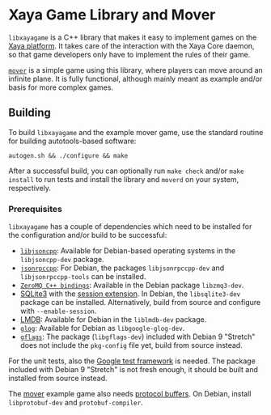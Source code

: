 # Xaya Game Library and Mover

`libxayagame` is a C++ library that makes it easy to implement games on the
[Xaya platform](https://xaya.io/).  It takes care of the interaction with
the Xaya Core daemon, so that game developers only have to implement the
rules of their game.

[`mover`](mover/README.md) is a simple game using this library, where players
can move around an infinite plane.  It is fully functional, although mainly
meant as example and/or basis for more complex games.

## Building

To build `libxayagame` and the example mover game, use the standard routine
for building autotools-based software:

```autogen.sh && ./configure && make```

After a successful build, you can optionally run `make check` and/or
`make install` to run tests and install the library and `moverd` on
your system, respectively.

### Prerequisites

`libxayagame` has a couple of dependencies which need to be installed
for the configuration and/or build to be successful:

- [`libjsoncpp`](https://github.com/open-source-parsers/jsoncpp):
  Available for Debian-based operating systems in the `libjsoncpp-dev`
  package.
- [`jsonrpccpp`](https://github.com/cinemast/libjson-rpc-cpp/):
  For Debian, the packages `libjsonrpccpp-dev` and `libjsonrpccpp-tools`
  can be installed.
- [`ZeroMQ C++ bindings`](http://zeromq.org/bindings:cpp):
  Available in the Debian package `libzmq3-dev`.
- [SQLite3](https://www.sqlite.org/) with the
  [session extension](https://www.sqlite.org/sessionintro.html).
  In Debian, the `libsqlite3-dev` package can be installed.
  Alternatively, build from source and configure with `--enable-session`.
- [LMDB](https://symas.com/lmdb):  Available for Debian in the
  `liblmdb-dev` package.
- [`glog`](https://github.com/google/glog):
  Available for Debian as `libgoogle-glog-dev`.
- [`gflags`](https://github.com/gflags/gflags):
  The package (`libgflags-dev`) included with Debian 9 "Stretch" does
  not include the `pkg-config` file yet, build from source instead.

For the unit tests, also the
[Google test framework](https://github.com/google/googletest) is needed.
The package included with Debian 9 "Stretch" is not fresh enough,
it should be built and installed from source instead.

The [mover](mover/README.md) example game also needs
[protocol buffers](https://developers.google.com/protocol-buffers/).
On Debian, install `libprotobuf-dev` and `protobuf-compiler`.
